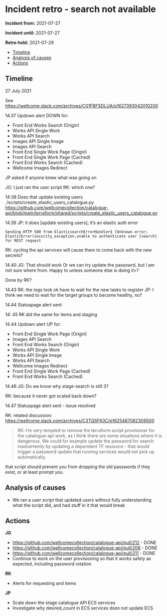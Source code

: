 # Incident retro - search not available

**Incident from:** 2021-07-27

**Incident until:** 2021-07-27

**Retro held:** 2021-07-29

- [Timeline](#timeline)
- [Analysis of causes](#analysis-of-causes)
- [Actions](#actions)

## Timeline

27 July 2021

See https://wellcome.slack.com/archives/C01FBFSDLUA/p1627393042010200 

14.37 Updown alert DOWN for:
- Front End Works Search (Origin)
- Works API Single Work
- Works API Search
- Images API Single Image
- Images API Search
- Front End Single Work Page (Origin)
- Front End Single Work Page (Cached)
- Front End Works Search (Cached)
- Wellcome Images Redirect

JP asked if anyone knew what was going on

JG: I just ran the user script
RK: which one?
 
14:38 Does that update existing users
./scripts/create_elastic_users_catalogue.py
https://github.com/wellcomecollection/catalogue-api/blob/main/terraform/shared/scripts/create_elastic_users_catalogue.py

14.39 JP: it does [update existing users]; it’s an elastic auth error

`Sending HTTP 500 from ElasticsearchErrorHandler$ (Unknown error; ElasticError(security_exception,unable to authenticate user [search] for REST request`

RK: cycling the api services will cause them to come back with the new secrets?

14.40 JG: That should work
Or we can try update the passowrd, but I am not sure where from.
Happy to unless someone else is doing it>?

Done by RK?

14.43 RK: the logs look ok
have to wait for the new tasks to register
JP: I think we need to wait for the target groups to become healthy, no?

14.44 Statuspage alert sent

14: 45 RK did the same for items and staging

14.44 Updown alert UP for:
- Front End Single Work Page (Origin)
- Images API Search
- Front End Works Search (Origin)
- Works API Single Work
- Works API Single Image
- Works API Search
- Wellcome Images Redirect
- Front End Single Work Page (Cached)
- Front End Works Search (Cached)

14.46 JG: Do we know why stage-search is still 3?

RK: because it never got scaled back down?

14.47 Statuspage alert sent - issue resolved

RK: related discussion: https://wellcome.slack.com/archives/C3TQSF63C/p1625487082309500 

> RK: I’m very tempted to remove the terraform script provisioner for the catalogue-api work, as I think there are some situations where it is dangerous. We could for example update the password for search inadvertently by updating a dependent TF resource - that would trigger a password update that running services would not pick up automatically.

that script should prevent you from dropping the old passwords if they exist, or at least prompt you.


## Analysis of causes

- We ran a user script that updated users without fully understanding what the script did, and had stuff in it that would break 

## Actions

**JG**
- https://github.com/wellcomecollection/catalogue-api/pull/212 - DONE
- https://github.com/wellcomecollection/catalogue-api/pull/208 - DONE
- https://github.com/wellcomecollection/catalogue-api/pull/211 - DONE
- Continue to work on the user provisioning so that it works safely as expected, including password rotation

**RK**
- Alerts for requesting and items 

**JP**
- Scale down the stage catalogue API ECS services
- Investigate why desired_count in ECS services does not update ECS




